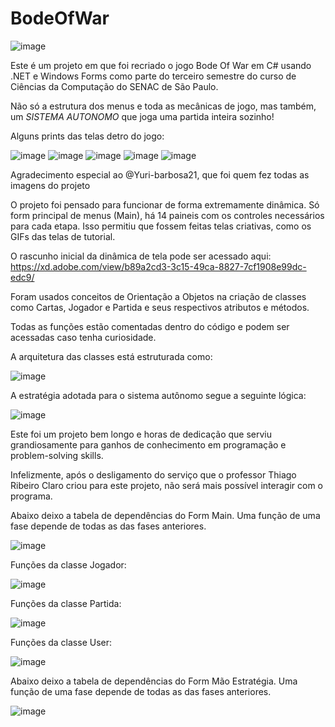 # BodeOfWar
![image](https://user-images.githubusercontent.com/89108219/168502761-1b18a409-87c0-4cbe-8107-7ff528f41dec.png)

Este é um projeto em que foi recriado o jogo Bode Of War em C# usando .NET e Windows Forms como parte do terceiro semestre do curso de Ciências da Computação do SENAC de São Paulo.

Não só a estrutura dos menus e toda as mecânicas de jogo, mas também, um *SISTEMA AUTONOMO* que joga uma partida inteira sozinho!

Alguns prints das telas detro do jogo:

![image](https://user-images.githubusercontent.com/89108219/168503100-54c0de2e-46bf-44d2-be3f-49890181fff2.png)
![image](https://user-images.githubusercontent.com/89108219/168503130-5aaa1a38-68bf-43f2-b7e0-ac2af3415a5d.png)
![image](https://user-images.githubusercontent.com/89108219/168503157-8547b517-6b3e-4312-9de0-e717de318649.png)
![image](https://user-images.githubusercontent.com/89108219/168503179-3dafa30c-2033-4ba1-a82a-6d5e4181285d.png)
![image](https://user-images.githubusercontent.com/89108219/170893814-f1188d71-31ef-4fb2-b992-f6d65a1a2193.png)

Agradecimento especial ao @Yuri-barbosa21, que foi quem fez todas as imagens do projeto

O projeto foi pensado para funcionar de forma extremamente dinâmica.
Só form principal de menus (Main), há 14 paineis com os controles necessários para cada etapa.
Isso permitiu que fossem feitas telas criativas, como os GIFs das telas de tutorial.

O rascunho inicial da dinâmica de tela pode ser acessado aqui: https://xd.adobe.com/view/b89a2cd3-3c15-49ca-8827-7cf1908e99dc-edc9/

Foram usados conceitos de Orientação a Objetos na criação de classes como Cartas, Jogador e Partida e seus respectivos atributos e métodos.

Todas as funções estão comentadas dentro do código e podem ser acessadas caso tenha curiosidade.

A arquitetura das classes está estruturada como:

![image](https://user-images.githubusercontent.com/89108219/170899119-f6144bed-b1cd-4a64-833a-a75c93c17044.png)

A estratégia adotada para o sistema autônomo segue a seguinte lógica:

![image](https://user-images.githubusercontent.com/89108219/170899125-b2e8defd-1a8f-489b-bab2-69dc92557c42.png)

Este foi um projeto bem longo e horas de dedicação que serviu grandiosamente para ganhos de conhecimento em programação e problem-solving skills.

Infelizmente, após o desligamento do serviço que o professor Thiago Ribeiro Claro criou para este projeto, não será mais possível interagir com o programa.

Abaixo deixo a tabela de dependências do Form Main. Uma função de uma fase depende de todas as das fases anteriores.

![image](https://user-images.githubusercontent.com/89108219/170898725-a5bb4be9-90fc-4baa-9b64-875d3a451469.png)

Funções da classe Jogador:

![image](https://user-images.githubusercontent.com/89108219/170899435-37f72eaf-1b14-4d4b-a581-327bce8b4e8a.png)

Funções da classe Partida:

![image](https://user-images.githubusercontent.com/89108219/170899447-8bc6dd95-1f27-425d-85ef-dedd4b3845a9.png)

Funções da classe User:

![image](https://user-images.githubusercontent.com/89108219/170899457-1a24b161-db87-457a-be26-f8fc2abc8b0f.png)

Abaixo deixo a tabela de dependências do Form Mão Estratégia. Uma função de uma fase depende de todas as das fases anteriores.

![image](https://user-images.githubusercontent.com/89108219/170899529-07cc23d3-4548-4fce-babb-b02756ed72b5.png)

